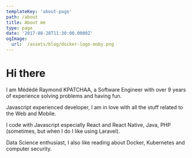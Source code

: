 ```yaml
---
templateKey: 'about-page'
path: /about
title: About me
type: page
date: '2017-08-28T11:30:00.0000Z'
ogImage:
  url:  /assets/blog/docker-logo-moby.png
---
```


# Hi there

I am Médédé Raymond KPATCHAA, a Software Engineer with over 9 years of experience solving problems and having fun.

Javascript experienced developer, I am in love with all the stuff related to the Web and Mobile.

I code with Javascript especially React and React Native, Java, PHP (sometimes, but when I do I like using Laravel).

Data Science enthusiast, I also like reading about Docker, Kubernetes and computer security.
